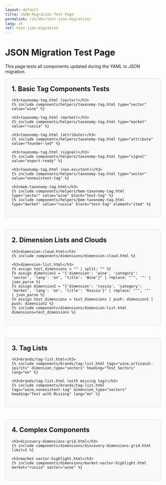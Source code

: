 ```yaml
---
layout: default
title: JSON Migration Test Page
permalink: /zh/dev/test-json-migration/
lang: zh
ref: test-json-migration
---
```


<div class="container">
  <h1>JSON Migration Test Page</h1>
  <p>This page tests all components updated during the YAML to JSON migration.</p>

  <section class="test-section">
    <h2>1. Basic Tag Components Tests</h2>

    <h3>taxonomy-tag.html (sector)</h3>
    {% include components/helpers/taxonomy-tag.html type="sector" value="wine" %}

    <h3>taxonomy-tag.html (market)</h3>
    {% include components/helpers/taxonomy-tag.html type="market" value="russia" %}

    <h3>taxonomy-tag.html (attribute)</h3>
    {% include components/helpers/taxonomy-tag.html type="attribute" value="founder-led" %}

    <h3>taxonomy-tag.html (signal)</h3>
    {% include components/helpers/taxonomy-tag.html type="signal" value="export-ready" %}

    <h3>taxonomy-tag.html (non-existent)</h3>
    {% include components/helpers/taxonomy-tag.html type="sector" value="nonexistent-tag" %}

    <h3>bem-taxonomy-tag.html</h3>
    {% include components/helpers/bem-taxonomy-tag.html type="sector" value="wine" block="test-tag" %}
    {% include components/helpers/bem-taxonomy-tag.html type="market" value="russia" block="test-tag" element="item" %}
  </section>

  <section class="test-section">
    <h2>2. Dimension Lists and Clouds</h2>

    <h3>dimension-cloud.html</h3>
    {% include components/dimensions/dimension-cloud.html %}

    <h3>dimension-list.html</h3>
    {% assign test_dimensions = "" | split: "" %}
    {% assign dimension1 = "{'dimension': 'wine', 'category': 'sector', 'lang': 'en', 'title': 'Wine'}" | replace: "'", '"' | json_parse %}
    {% assign dimension2 = "{'dimension': 'russia', 'category': 'market', 'lang': 'en', 'title': 'Russia'}" | replace: "'", '"' | json_parse %}
    {% assign test_dimensions = test_dimensions | push: dimension1 | push: dimension2 %}
    {% include components/dimensions/dimension-list.html dimensions=test_dimensions %}
  </section>

  <section class="test-section">
    <h2>3. Tag Lists</h2>

    <h3>brands/tag-list.html</h3>
    {% include components/brands/tag-list.html tags="wine,artisanal-spirits" dimension_type="sectors" heading="Test Sectors" lang="en" %}

    <h3>brands/tag-list.html (with missing tag)</h3>
    {% include components/brands/tag-list.html tags="wine,nonexistent-tag" dimension_type="sectors" heading="Test with Missing" lang="en" %}
  </section>

  <section class="test-section">
    <h2>4. Complex Components</h2>

    <h3>discovery-dimensions-grid.html</h3>
    {% include components/dimensions/discovery-dimensions-grid.html limit=2 %}

    <h3>market-sector-highlight.html</h3>
    {% include components/dimensions/market-sector-highlight.html market="russia" sector="wine" %}
  </section>
</div>

<style>
  .test-section {
    margin-bottom: 40px;
    padding: 20px;
    border: 1px solid #ddd;
    border-radius: 5px;
    background-color: #f9f9f9;
  }
  h2 {
    margin-top: 0;
  }
  h3 {
    margin-top: 30px;
    padding-top: 10px;
    border-top: 1px dashed #ccc;
  }
</style>
